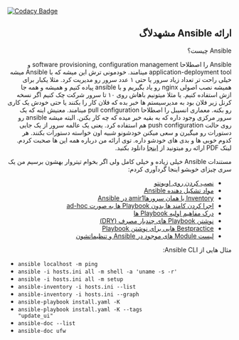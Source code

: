 [![Codacy Badge](https://api.codacy.com/project/badge/Grade/294403aef0f4418f86d43639425d6262)](https://www.codacy.com/manual/amirbagh75/ansible-masshadlug?utm_source=github.com&amp;utm_medium=referral&amp;utm_content=amirbagh75/ansible-masshadlug&amp;utm_campaign=Badge_Grade)
<div dir='auto'>
<h2> ارائه Ansible مشهدلاگ </h1>
</div>

<div dir='rtl'>

Ansible چیست؟

Ansible را اصطلاحا software provisioning, configuration management و application-deployment tool مینامند. خودمونی ترش این میشه که با Ansible میشه خیلی راحت تر تعداد زیاد سرور یا حتی ۱ عدد سرور رو مدیریت کرد. مثلا یکبار برای همیشه نصب اصولی nginx رو یاد بگیریم و با ansible پیاده کنیم و همیشه و همه جا ازش استفاده کنیم. یا مثلا میتونیم باهاش روی ۱۰ تا سرور شرکت چک کنیم اگر نسخه کرنل زیر فلان بود به مدیرسیستم ها خبر بده که فلان کار را بکنند یا حتی خودش یک کاری رو بکنه. معماری انسیبل را اصطلاحا pull configuration مینامند. معنیش اینه که یک سرور مرکزی وجود داره که به بقیه خبر میده که چه کار بکنن. البته میشه ansible رو روی حالت push configuration هم استفاده کرد. یعنی یک عالمه سرور از یک جایی دستورات رو میگیرن و سعی میکنن خودشونو شبیه اون خواسته دستورات بکنند. هر کدوم خوبی ها و بدی های خودشو داره. توی ارائه من درباره همه این ها صحبت کردم. لینک PDF ارائه رو میتونید از [اینجا](https://github.com/amirbagh75/ansible-masshadlug/blob/master/ansible.pdf) دانلود بکنید. 

مستندات Ansible خیلی زیاده و خیلی کامل ولی اگر بخوام تیتروار بهشون برسیم من یک سری چیزای خوبشو اینجا گردآوری کردم:

-  [نصب کردن روی اوبونتو](https://docs.ansible.com/ansible/latest/installation_guide/intro_installation.html#latest-releases-via-apt-ubuntu)
-  [مواد تشکیل دهنده Ansible](https://docs.ansible.com/ansible/latest/user_guide/basic_concepts.html)
-  [Inventory یا همان سرورهاamir1 در Ansible](https://docs.ansible.com/ansible/latest/user_guide/intro_inventory.html)
-  [اجرا کردن کامند ها بدون Playbook ها به صورت ad-hoc](https://docs.ansible.com/ansible/latest/user_guide/intro_adhoc.html)
-  [درک مفاهیم اولیه Playbook ها](https://docs.ansible.com/ansible/latest/user_guide/playbooks_intro.html#playbooks-intro)
-  [نوشتن Playbook های چندبار مصرف (DRY)](https://docs.ansible.com/ansible/latest/user_guide/playbooks_reuse.html)
-  [Bestpractice هایی برای نوشتن Playbook](https://docs.ansible.com/ansible/latest/user_guide/playbooks_best_practices.html)
-  [لیست Module های موجود در Ansible و تنظیماتشون](https://docs.ansible.com/ansible/latest/user_guide/modules.html)


مثال هایی از Ansible CLI:

<div dir='ltr'>

-  <code>ansible localhost -m ping</code>
-  <code>ansible -i hosts.ini all -m shell -a 'uname -s -r'</code>
-  <code>ansible -i hosts.ini all -m setup</code>
-  <code>ansible-inventory -i hosts.ini --list</code>
-  <code>ansible-inventory -i hosts.ini --graph</code>
-  <code>ansible-playbook install.yaml -K</code>
-  <code>ansible-playbook install.yaml -K --tags "update_ui"</code>
-  <code>ansible-doc --list</code>
-  <code>ansible-doc ufw</code>

</div>

</div>
